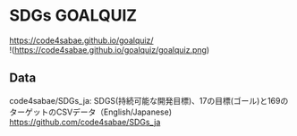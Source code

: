 # SDGs GOALQUIZ
https://code4sabae.github.io/goalquiz/  
!(https://code4sabae.github.io/goalquiz/goalquiz.png)  

## Data
code4sabae/SDGs_ja: SDGS(持続可能な開発目標)、17の目標(ゴール)と169のターゲットのCSVデータ（English/Japanese)  
https://github.com/code4sabae/SDGs_ja  
